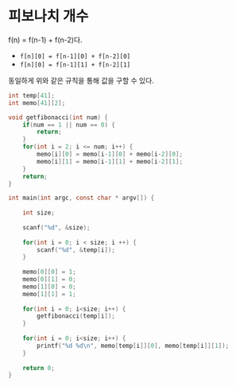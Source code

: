 # 피보나치 개수

f(n) = f(n-1) + f(n-2)다. 

- `f[n][0] = f[n-1][0] + f[n-2][0]`
- `f[n][0] = f[n-1][1] + f[n-2][1]`

동일하게 위와 같은 규칙을 통해 값을 구할 수 있다.

```C
int temp[41];
int memo[41][2];

void getfibonacci(int num) {
    if(num == 1 || num == 0) {
        return;
    }
    for(int i = 2; i <= num; i++) {
        memo[i][0] = memo[i-1][0] + memo[i-2][0];
        memo[i][1] = memo[i-1][1] + memo[i-2][1];
    }
    return;
}

int main(int argc, const char * argv[]) {
    
    int size;
    
    scanf("%d", &size);
    
    for(int i = 0; i < size; i ++) {
        scanf("%d", &temp[i]);
    }
    
    memo[0][0] = 1;
    memo[0][1] = 0;
    memo[1][0] = 0;
    memo[1][1] = 1;
    
    for(int i = 0; i<size; i++) {
        getfibonacci(temp[i]);
    }
    
    for(int i = 0; i<size; i++) {
        printf("%d %d\n", memo[temp[i]][0], memo[temp[i]][1]);
    }
    
    return 0;
}

```